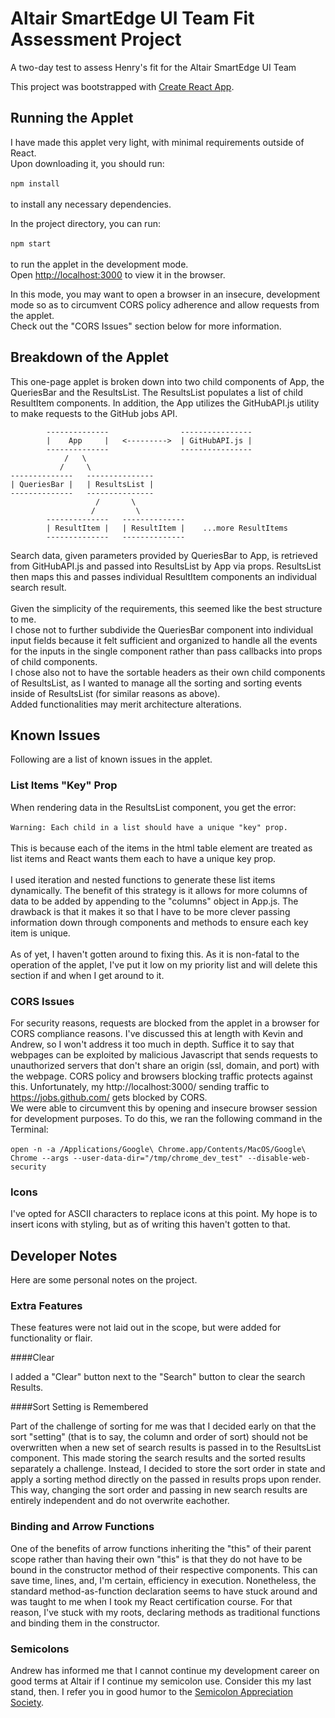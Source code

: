 # Altair SmartEdge UI Team Fit Assessment Project

A two-day test to assess Henry's fit for the Altair SmartEdge UI Team

This project was bootstrapped with [Create React App](https://github.com/facebook/create-react-app).

## Running the Applet

I have made this applet very light, with minimal requirements outside of React.<br>
Upon downloading it, you should run:
<br><br>
`npm install`
<br><br>
to install any necessary dependencies.

In the project directory, you can run:
<br><br>
`npm start`
<br><br>
to run the applet in the development mode.<br>
Open [http://localhost:3000](http://localhost:3000) to view it in the browser.

In this mode, you may want to open a browser in an insecure, development mode
so as to circumvent CORS policy adherence and allow requests from the applet.<br>
Check out the "CORS Issues" section below for more information.

## Breakdown of the Applet

This one-page applet is broken down into two child components of App, the
QueriesBar and the ResultsList. The ResultsList populates a list of child
ResultItem components. In addition, the App utilizes the GitHubAPI.js utility
to make requests to the GitHub jobs API.

```
        --------------                ----------------
        |    App     |   <--------->  | GitHubAPI.js |
        --------------                ----------------
            /   \  
           /     \
--------------   ---------------
| QueriesBar |   | ResultsList |
--------------   ---------------
                   /       \
                  /         \              
        --------------   --------------
        | ResultItem |   | ResultItem |    ...more ResultItems
        --------------   --------------
```

Search data, given parameters provided by QueriesBar to App, is retrieved from
GitHubAPI.js and passed into ResultsList by App via props. ResultsList then maps
this and passes individual ResultItem components an individual search result.
<br><br>
Given the simplicity of the requirements, this seemed like the best structure to me. <br>
I chose not to further subdivide the QueriesBar component into individual input
fields because it felt sufficient and organized to handle all the events for the
inputs in the single component rather than pass callbacks into props of child
components.<br>
I chose also not to have the sortable headers as their own child components of
ResultsList, as I wanted to manage all the sorting and sorting events inside of
ResultsList (for similar reasons as above).<br>
Added functionalities may merit architecture alterations.

## Known Issues

Following are a list of known issues in the applet.

### List Items "Key" Prop

When rendering data in the ResultsList component, you get the error:
<br><br>
`Warning: Each child in a list should have a unique "key" prop.`
<br><br>
This is because each of the items in the html table element are treated as list
items and React wants them each to have a unique key prop.
<br><br>
I used iteration and nested functions to generate these list items dynamically.
The benefit of this strategy is it allows for more columns of data to be added by
appending to the "columns" object in App.js. The drawback is that it makes it so
that I have to be more clever passing information down through components and methods
to ensure each key item is unique.
<br><br>
As of yet, I haven't gotten around to fixing this. As it is non-fatal to the operation
of the applet, I've put it low on my priority list and will delete this section
if and when I get around to it.

### CORS Issues

For security reasons, requests are blocked from the applet in a browser for CORS
compliance reasons. I've discussed this at length with Kevin and Andrew, so I won't
address it too much in depth. Suffice it to say that webpages can be exploited by
malicious Javascript that sends requests to unauthorized servers that don't share
an origin (ssl, domain, and port) with the webpage. CORS policy and browsers blocking
traffic protects against this. Unfortunately, my http://localhost:3000/ sending
traffic to https://jobs.github.com/ gets blocked by CORS.<br>
We were able to circumvent this by opening and insecure browser session for development
purposes. To do this, we ran the following command in the Terminal:
<br><br>
`open -n -a /Applications/Google\ Chrome.app/Contents/MacOS/Google\ Chrome --args --user-data-dir="/tmp/chrome_dev_test" --disable-web-security`

### Icons

I've opted for ASCII characters to replace icons at this point. My hope is to
insert icons with styling, but as of writing this haven't gotten to that.

## Developer Notes

Here are some personal notes on the project.

### Extra Features

These features were not laid out in the scope, but were added for functionality
or flair.

####Clear

I added a "Clear" button next to the "Search" button to clear the search Results.

####Sort Setting is Remembered

Part of the challenge of sorting for me was that I decided early on that the sort
"setting" (that is to say, the column and order of sort) should not be overwritten
when a new set of search results is passed in to the ResultsList component. This
made storing the search results and the sorted results separately a challenge. Instead,
I decided to store the sort order in state and apply a sorting method directly on
the passed in results props upon render. This way, changing the sort order and
passing in new search results are entirely independent and do not overwrite eachother.

### Binding and Arrow Functions

One of the benefits of arrow functions inheriting the "this" of their parent scope
rather than having their own "this" is that they do not have to be bound in the
constructor method of their respective components. This can save time, lines, and,
I'm certain, efficiency in execution. Nonetheless, the standard method-as-function
declaration seems to have stuck around and was taught to me when I took my React
certification course. For that reason, I've stuck with my roots, declaring methods
as traditional functions and binding them in the constructor.

### Semicolons

Andrew has informed me that I cannot continue my development career on good terms at
Altair if I continue my semicolon use. Consider this my last stand, then. I refer
you in good humor to the [Semicolon Appreciation Society](http://semicolonappreciationsociety.com/).
